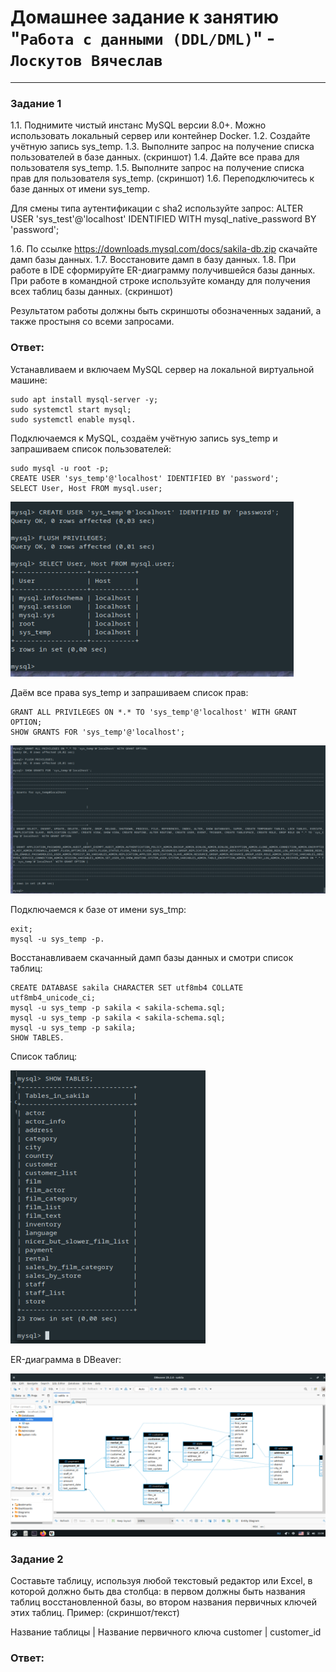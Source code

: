 # Домашнее задание к занятию "`Работа с данными (DDL/DML)`" - `Лоскутов Вячеслав`

---

### Задание 1

1.1. Поднимите чистый инстанс MySQL версии 8.0+. Можно использовать локальный сервер или контейнер Docker.
1.2. Создайте учётную запись sys_temp.
1.3. Выполните запрос на получение списка пользователей в базе данных. (скриншот)
1.4. Дайте все права для пользователя sys_temp.
1.5. Выполните запрос на получение списка прав для пользователя sys_temp. (скриншот)
1.6. Переподключитесь к базе данных от имени sys_temp.

Для смены типа аутентификации с sha2 используйте запрос:
ALTER USER 'sys_test'@'localhost' IDENTIFIED WITH mysql_native_password BY 'password';

1.6. По ссылке https://downloads.mysql.com/docs/sakila-db.zip скачайте дамп базы данных.
1.7. Восстановите дамп в базу данных.
1.8. При работе в IDE сформируйте ER-диаграмму получившейся базы данных. При работе в командной строке используйте команду для получения всех таблиц базы данных. (скриншот)

Результатом работы должны быть скриншоты обозначенных заданий, а также простыня со всеми запросами.

### Ответ:

Устанавливаем и включаем MySQL сервер на локальной виртуальной машине:
```
sudo apt install mysql-server -y;
sudo systemctl start mysql;
sudo systemctl enable mysql.
```
Подключаемся к MySQL, создаём учётную запись sys_temp и запрашиваем список пользователей:
```
sudo mysql -u root -p;
CREATE USER 'sys_temp'@'localhost' IDENTIFIED BY 'password';
SELECT User, Host FROM mysql.user;
```
![users](https://github.com/NightWalkerZ488/hw-ddl/blob/main/users1.PNG)

Даём все права sys_temp и запрашиваем список прав:
```
GRANT ALL PRIVILEGES ON *.* TO 'sys_temp'@'localhost' WITH GRANT OPTION;
SHOW GRANTS FOR 'sys_temp'@'localhost';
```
![privilegs](https://github.com/NightWalkerZ488/hw-ddl/blob/main/privilegs.PNG)

Подключаемся к базе от имени sys_tmp:

```
exit;
mysql -u sys_temp -p.
```
Восстанавливаем скачанный дамп базы данных и смотри список таблиц:

```
CREATE DATABASE sakila CHARACTER SET utf8mb4 COLLATE utf8mb4_unicode_ci;
mysql -u sys_temp -p sakila < sakila-schema.sql;
mysql -u sys_temp -p sakila < sakila-schema.sql;
mysql -u sys_temp -p sakila;
SHOW TABLES.
```
Список таблиц:

![tables](https://github.com/NightWalkerZ488/hw-ddl/blob/main/sakila_tables.PNG)

ER-диаграмма в DBeaver:

![dia](https://github.com/NightWalkerZ488/hw-ddl/blob/main/sakila_beaver.PNG)

### Задание 2

Составьте таблицу, используя любой текстовый редактор или Excel, в которой должно быть два столбца: в первом должны быть названия таблиц восстановленной базы, во втором названия первичных ключей этих таблиц. Пример: (скриншот/текст)

Название таблицы | Название первичного ключа
customer         | customer_id

### Ответ:

